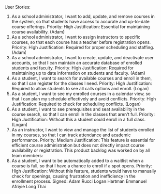 User Stories:

1) As a school administrator, I want to add, update, and remove courses in the system, 
    so that students have access to accurate and up-to-date course offerings. 
    Priority: High Justification: Essential for maintaining course availability. (Adam)
2) As a school administrator, I want to assign instructors to specific courses,
    so that each course has a teacher before registration opens. 
    Priority: High Justification: Required for proper scheduling and staffing. (Adam)
3) As a school administrator, I want to create, update, and deactivate user accounts,
    so that I can maintain an accurate database of enrolled students and faculty. 
    Priority: High Justification: Required for maintaining up to date information on students and faculty. (Adam)
4) As a student, I want to search for available courses and enroll in them,
   so that I can register for the classes I need.
   Priority: High Justification: Required to allow students to see all calls options and enroll. (Logan)
5) As a student, I want to see my enrolled courses in a calendar view,
   so that I can plan my schedule effectively and avoid conflicts.
   Priority: High Justification: Required to check for scheduling conflicts. (Logan)
6) As a student, I want to see prerequisites and seat availability in the course search,
   so that I can enroll in the classes that aren't full.
    Priority: High Justification: Without this a student could enroll in a full class. (Logan)
7) As an instructor, I want to view and manage the list of students enrolled in my courses, so that I can track attendance and academic performance.
    Priority: Medium
    Justification: This feature is essential for efficient course administration but does not directly impact course availability or registration.
    This product backlog was worked on by all team members:
8) As a student, I want to be automatically added to a waitlist when a course is full, so that I have a chance to enroll if a spot opens.
    Priority: High Justification: Without this feature, students would have to manually check for openings, causing frustration and inefficiency in the enrollment process.
Signed:
        Adam Rucci
        Logan Hartman
        Emmanuel Afriyie
        Long Thai
